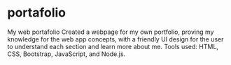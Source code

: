 # portafolio
My web portafolio
Created a webpage for my own portfolio, proving my knowledge for the web app concepts, with a friendly UI design for the user to understand each section and learn more about me.
Tools used: HTML, CSS, Bootstrap, JavaScript, and Node.js.
